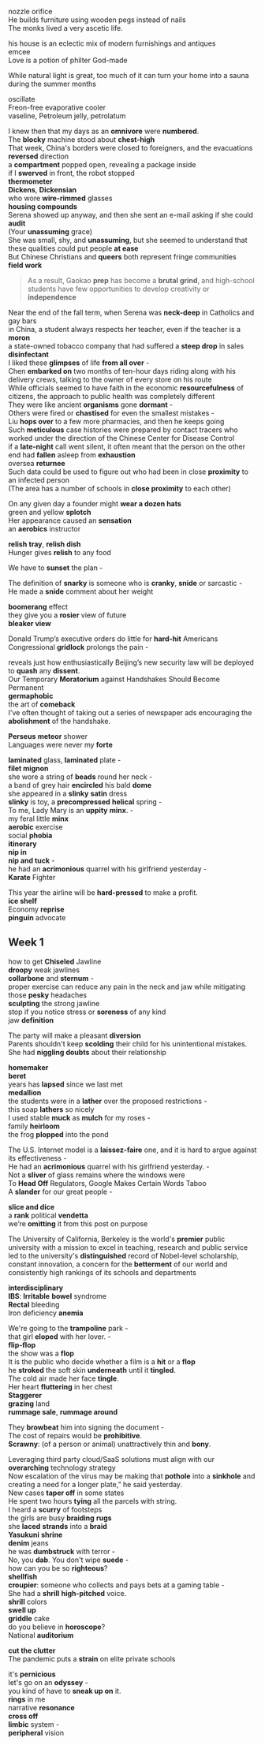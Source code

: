   
nozzle orifice  
He builds furniture using wooden pegs instead of nails  
The monks lived a very ascetic life.  
  
his house is an eclectic mix of modern furnishings and antiques  
emcee  
Love is a potion of philter God-made  
  
While natural light is great, too much of it can turn your home into a sauna during the summer months  
  
  
oscillate  
Freon-free evaporative cooler  
vaseline, Petroleum jelly, petrolatum  
  
I knew then that my days as an **omnivore** were **numbered**.  
The **blocky** machine stood about **chest-high**  
That week, China's borders were closed to foreigners, and the evacuations **reversed** direction  
a **compartment** popped open, revealing a package inside  
if I **swerved** in front, the robot stopped  
**thermometer**  
**Dickens**, **Dickensian**  
who wore **wire-rimmed** glasses  
**housing compounds**  
Serena showed up anyway, and then she sent an e-mail asking if she could **audit**  
(Your **unassuming** grace)  
She was small, shy, and **unassuming**, but she seemed to understand that these qualities could put people **at ease**  
But Chinese Christians and **queers** both represent fringe communities  
**field work**  
> As a result, Gaokao **prep** has become a **brutal grind**, and high-school students have few opportunities to develop creativity or **independence**  
  
  
Near the end of the fall term, when Serena was **neck-deep** in Catholics and gay bars  
in China, a student always respects her teacher, even if the teacher is a **moron**  
a state-owned tobacco company that had suffered a **steep drop** in sales  
**disinfectant**  
I liked these **glimpses** of life **from all over** -  
Chen **embarked on** two months of ten-hour days riding along with his delivery crews, talking to the owner of every store on his route  
While officials seemed to have faith in the economic **resourcefulness** of citizens, the approach to public health was completely different  
They were like ancient **organisms** gone **dormant** -  
Others were fired or **chastised** for even the smallest mistakes -  
Liu **hops over** to a few more pharmacies, and then he keeps going  
Such **meticulous** case histories were prepared by contact tracers who worked under the direction of the Chinese Center for Disease Control  
if a **late-night** call went silent, it often meant that the person on the other end had **fallen** asleep from **exhaustion**  
oversea **returnee**  
Such data could be used to figure out who had been in close **proximity** to an infected person  
(The area has a number of schools in **close proximity** to each other)  
   
On any given day a founder might **wear a dozen hats**  
green and yellow **splotch**  
Her appearance caused an **sensation**  
an **aerobics** instructor  
   
**relish** **tray**, **relish dish**  
Hunger gives **relish** to any food  
   
We have to **sunset** the plan -  
   
The definition of **snarky** is someone who is **cranky**, **snide** or sarcastic -  
He made a **snide** comment about her weight  
   
**boomerang** effect  
they give you a **rosier** view of future  
**bleaker view**  
   
Donald Trump’s executive orders do little for **hard-hit** Americans  
Congressional **gridlock** prolongs the pain -  
   
reveals just how enthusiastically Beijing’s new security law will be deployed to **quash** any **dissent**.  
Our Temporary **Moratorium** against Handshakes Should Become Permanent  
**germaphobic**  
the art of **comeback**  
I've often thought of taking out a series of newspaper ads encouraging the **abolishment** of the handshake.  
   
**Perseus** **meteor** shower  
Languages were never my **forte**  
   
**laminated** glass, **laminated** plate -  
**filet mignon**  
she wore a string of **beads** round her neck -  
a band of grey hair **encircled** his bald **dome**  
she appeared in a **slinky** **satin** dress  
**slinky** is toy, a **precompressed** **helical** spring -  
To me, Lady Mary is an **uppity** **minx**. -  
my feral little **minx**  
**aerobic** exercise  
social **phobia**  
**itinerary**  
**nip in**  
**nip and tuck** -  
he had an **acrimonious** quarrel with his girlfriend yesterday -  
**Karate** Fighter  
   
   
This year the airline will be **hard-pressed** to make a profit.  
**ice shelf**  
Economy **reprise**  
**pinguin** advocate  
   
## Week 1 ##  
   
how to get **Chiseled** Jawline  
**droopy** weak jawlines  
**collarbone** and **sternum** -  
proper exercise can reduce any pain in the neck and jaw while mitigating those **pesky** headaches  
**sculpting** the strong jawline  
stop if you notice stress or **soreness** of any kind  
jaw **definition**  
   
The party will make a pleasant **diversion**  
Parents shouldn't keep **scolding** their child for his unintentional mistakes.  
She had **niggling doubts** about their relationship  
   
**homemaker**  
**beret**  
years has **lapsed** since we last met  
**medallion**  
the students were in a **lather** over the proposed restrictions -  
this soap **lathers** so nicely  
I used stable **muck** as **mulch** for my roses -  
family **heirloom**  
the frog **plopped** into the pond  
   
The U.S. Internet model is a **laissez-faire** one, and it is hard to argue against its effectiveness -  
He had an **acrimonious** quarrel with  his girlfriend yesterday. -  
Not a **sliver** of glass remains where the windows were  
To **Head Off** Regulators, Google Makes Certain Words Taboo  
A **slander** for our great people -  
   
**slice and dice**  
a **rank** political **vendetta**  
we’re **omitting** it from this post on purpose  
   
The University of California, Berkeley is the world's **premier** public university with a mission to excel in teaching, research and public service  
led to the university's **distinguished** record of Nobel-level scholarship, constant innovation, a concern for the **betterment** of our world and consistently high rankings of its schools and departments  
   
**interdisciplinary**  
**IBS**: **Irritable** **bowel** syndrome  
**Rectal** bleeding  
Iron deficiency **anemia**  
   
We're going to the **trampoline** park -  
that girl **eloped** with her lover. -  
**flip-flop**  
the show was a **flop**  
It is the public who decide whether a film is a **hit** or a **flop**  
he **stroked** the soft skin **underneath** until it **tingled**.  
The cold air made her face **tingle**.  
Her heart **fluttering** in her chest  
**Staggerer**  
**grazing** land  
**rummage sale**, **rummage around**  
   
They **browbeat** him into signing the document -  
The cost of repairs would be **prohibitive**.  
**Scrawny**: (of a person or animal) unattractively thin and **bony**.  
   
Leveraging third party cloud/SaaS solutions must align with our **overarching** technology strategy  
Now escalation of the virus may be making that **pothole** into a **sinkhole** and creating a need for a longer plate,” he said yesterday.  
New cases **taper off** in some states  
He spent two hours **tying** all the parcels with string.  
I heard a **scurry** of footsteps  
the girls are busy **braiding** **rugs**  
she **laced** **strands** into a **braid**  
**Yasukuni** **shrine**  
**denim** jeans  
he was **dumbstruck** with terror -  
No, you **dab**. You don't wipe **suede** -  
how can you be so **righteous**?  
**shellfish**  
**croupier**: someone who collects and pays bets at a gaming table -  
She had a **shrill** **high-pitched** voice.  
**shrill** colors  
**swell up**  
**griddle** cake  
do you believe in **horoscope**?  
National **auditorium**  
   
**cut the clutter**  
The pandemic puts a **strain** on elite private schools  
   
it's **pernicious**  
let's go on an **odyssey** -  
you kind of have to **sneak up on** it.  
**rings** in me  
narrative **resonance**  
**cross off**  
**limbic** system -  
**peripheral** vision  
   
